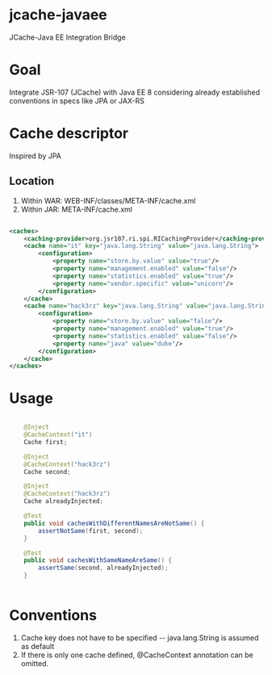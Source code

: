 # jcache-javaee
JCache-Java EE Integration Bridge

# Goal

Integrate JSR-107 (JCache) with Java EE 8 considering already established conventions in specs like JPA or JAX-RS

# Cache descriptor

Inspired by JPA

## Location

1. Within WAR: WEB-INF/classes/META-INF/cache.xml
2. Within JAR: META-INF/cache.xml

```xml

<caches>
    <caching-provider>org.jsr107.ri.spi.RICachingProvider</caching-provider>
    <cache name="it" key="java.lang.String" value="java.lang.String">
        <configuration>
            <property name="store.by.value" value="true"/>
            <property name="management.enabled" value="false"/>
            <property name="statistics.enabled" value="true"/>
            <property name="vendor.specific" value="unicorn"/>
        </configuration>
    </cache>
    <cache name="hack3rz" key="java.lang.String" value="java.lang.String">
        <configuration>
            <property name="store.by.value" value="false"/>
            <property name="management.enabled" value="true"/>
            <property name="statistics.enabled" value="false"/>
            <property name="java" value="duke"/>
        </configuration>
    </cache>
</caches>

```

# Usage

```java

    @Inject
    @CacheContext("it")
    Cache first;

    @Inject
    @CacheContext("hack3rz")
    Cache second;

    @Inject
    @CacheContext("hack3rz")
    Cache alreadyInjected;

    @Test
    public void cachesWithDifferentNamesAreNotSame() {
        assertNotSame(first, second);
    }

    @Test
    public void cachesWithSameNameAreSame() {
        assertSame(second, alreadyInjected);
    }
    
```

# Conventions

1. Cache key does not have to be specified -- java.lang.String is assumed as default
2. If there is only one cache defined, @CacheContext annotation can be omitted. 

